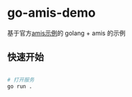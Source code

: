 # go-amis-demo
基于官方[amis示例](https://github.com/aisuda/amis-admin)的 golang + amis 的示例

## 快速开始

```bash

# 打开服务
go run .
```